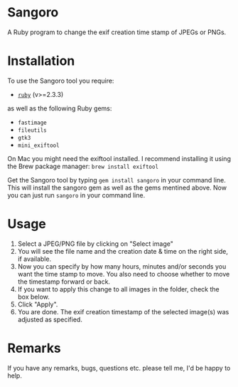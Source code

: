 # Sangoro
A Ruby program to change the exif creation time stamp of JPEGs or PNGs.<br>


# Installation
To use the Sangoro tool you require:
<ul>
  <li> <a href="https://www.ruby-lang.org/en/downloads/"><code>ruby</code></a> (v>=2.3.3)
</ul>
as well as the following Ruby gems:  
<ul>
  <li><code>fastimage</code>
  <li><code>fileutils</code>
  <li><code>gtk3</code>
  <li><code>mini_exiftool</code></li>
</ul>  

On Mac you might need the exiftool installed. I recommend installing it using the Brew package manager:
```brew install exiftool```

Get the Sangoro tool by typing ```gem install sangoro``` in your command line. This will install the sangoro gem as well as the gems mentined above.
Now you can just run ```sangoro``` in your command line.

# Usage
1. Select a JPEG/PNG file by clicking on "Select image"
2. You will see the file name and the creation date & time on the right side, if available.
3. Now you can specify by how many hours, minutes and/or seconds you want the time stamp to move. You also need to choose whether to move the timestamp forward or back.
4. If you want to apply this change to all images in the folder, check the box below.
5. Click "Apply". 
6. You are done. The exif creation timestamp of the selected image(s) was adjusted as specified.

# Remarks  
If you have any remarks, bugs, questions etc. please tell me, I'd be happy to help. 